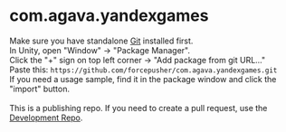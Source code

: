 # com.agava.yandexgames

Make sure you have standalone [Git](https://git-scm.com/downloads) installed first.<br>
In Unity, open "Window" -> "Package Manager".<br>
Click the "+" sign on top left corner -> "Add package from git URL..."<br>
Paste this: `https://github.com/forcepusher/com.agava.yandexgames.git`<br>
If you need a usage sample, find it in the package window and click the "import" button.<br>
<br>
This is a publishing repo. If you need to create a pull request, use the [Development Repo](https://github.com/forcepusher/YandexGamesUnity).<br>
<br>